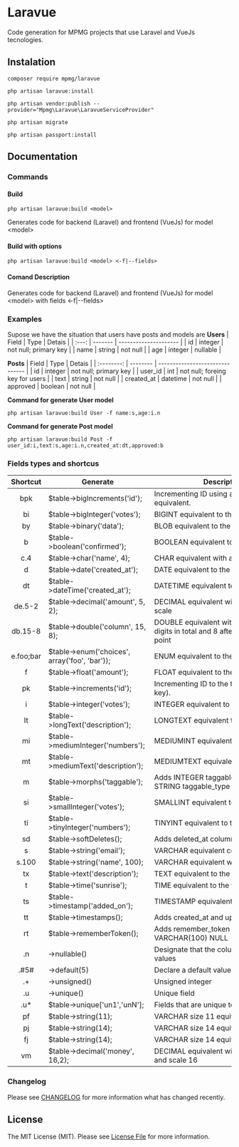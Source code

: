 # Laravue
Code generation for MPMG projects that use Laravel and VueJs tecnologies.

## Instalation
```
composer require mpmg/laravue
```

```
php artisan laravue:install
```

```
php artisan vendor:publish --provider="Mpmg\Laravue\LaravueServiceProvider"
```

```
php artisan migrate
```

```
php artisan passport:install
```

## Documentation

### Commands
#### Build
```
php artisan laravue:build <model>
```
Generates code for backend (Laravel) and frontend (VueJs) for model \<model\>

#### Build with options
```
php artisan laravue:build <model> <-f|--fields>
```
#### Comand Description
Generates code for backend (Laravel) and frontend (VueJs) for model \<model\> with fields <-f|--fields>

### Examples
Supose we have the situation that users have posts and models are
**Users**
| Field | Type    | Detais                |
| :---: | ------- | --------------------- |
|  id   | integer | not null; primary key |
| name  | string  | not null              |
|  age  | integer | nullable              |

**Posts**
|   Field    | Type     | Detais                          |
| :--------: | -------- | ------------------------------- |
|     id     | integer  | not null; primary key           |
|  user_id   | int      | not null; foreing key for users |
|    text    | string   | not null                        |
| created_at | datetime | not null                        |
|  approved  | boolean  | not null                        |

**Command for generate User model**
```
php artisan laravue:build User -f name:s,age:i.n
```

**Command for generate Post model**
```
php artisan laravue:build Post -f user_id:i,text:s,age:i.n,created_at:dt,approved:b
```
### Fields types and shortcus

| Shortcut  | Generate                                      | Description                                                                        |
| :-------: | --------------------------------------------- | ---------------------------------------------------------------------------------- |
|    bpk    | $table->bigIncrements('id');                  | Incrementing ID using a "big integer" equivalent.                                  |
|    bi     | $table->bigInteger('votes');                  | BIGINT equivalent to the table                                                     |
|    by     | $table->binary('data');                       | BLOB equivalent to the table                                                       |
|     b     | $table->boolean('confirmed');                 | BOOLEAN equivalent to the table                                                    |
|    c.4    | $table->char('name', 4);                      | CHAR equivalent with a length                                                      |
|     d     | $table->date('created_at');                   | DATE equivalent to the table                                                       |
|    dt     | $table->dateTime('created_at');               | DATETIME equivalent to the table                                                   |
|  de.5-2   | $table->decimal('amount', 5, 2);              | DECIMAL equivalent with a precision and scale                                      |
|  db.15-8  | $table->double('column', 15, 8);              | DOUBLE equivalent with precision, 15 digits in total and 8 after the decimal point |
| e.foo;bar | $table->enum('choices', array('foo', 'bar')); | ENUM equivalent to the table                                                       |
|     f     | $table->float('amount');                      | FLOAT equivalent to the table                                                      |
|    pk     | $table->increments('id');                     | Incrementing ID to the table (primary key).                                        |
|     i     | $table->integer('votes');                     | INTEGER equivalent to the table                                                    |
|    lt     | $table->longText('description');              | LONGTEXT equivalent to the table                                                   |
|    mi     | $table->mediumInteger('numbers');             | MEDIUMINT equivalent to the table                                                  |
|    mt     | $table->mediumText('description');            | MEDIUMTEXT equivalent to the table                                                 |
|     m     | $table->morphs('taggable');                   | Adds INTEGER taggable_id and STRING taggable_type                                  |
|    si     | $table->smallInteger('votes');                | SMALLINT equivalent to the table                                                   |
|    ti     | $table->tinyInteger('numbers');               | TINYINT equivalent to the table                                                    |
|    sd     | $table->softDeletes();                        | Adds deleted_at column for soft deletes                                            |
|     s     | $table->string('email');                      | VARCHAR equivalent column                                                          |
|   s.100   | $table->string('name', 100);                  | VARCHAR equivalent with a length                                                   |
|    tx     | $table->text('description');                  | TEXT equivalent to the table                                                       |
|     t     | $table->time('sunrise');                      | TIME equivalent to the table                                                       |
|    ts     | $table->timestamp('added_on');                | TIMESTAMP equivalent to the table                                                  |
|    tt     | $table->timestamps();                         | Adds created_at and updated_at columns                                             |
|    rt     | $table->rememberToken();                      | Adds remember_token as VARCHAR(100) NULL                                           |
|    .n     | ->nullable()                                  | Designate that the column allows NULL values                                       |
|   .#5#    | ->default(5)                                  | Declare a default value for a column                                               |
|    .+     | ->unsigned()                                  | Unsigned integer                                                                   |
|    .u     | ->unique()                                    | Unique field                                                                       |
|    .u*    | $table->unique['un1','unN'];                  | Fields that are unique together                                                    |
|    pf     | $table->string(11);                           | VARCHAR size 11 equivalent column                                                  |
|    pj     | $table->string(14);                           | VARCHAR size 14 equivalent column                                                  |
|    fj     | $table->string(14);                           | VARCHAR size 14 equivalent column                                                  |
|    vm     | $table->decimal('money', 16,2);               | DECIMAL equivalent with a precision 2 and scale 16                                 |

### Changelog

Please see [CHANGELOG](CHANGELOG.md) for more information what has changed recently.

## License

The MIT License (MIT). Please see [License File](LICENSE) for more information.